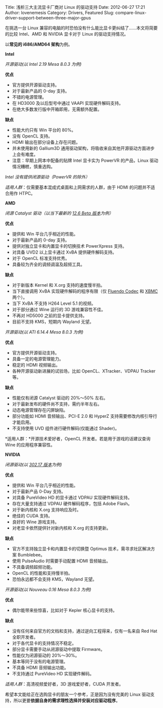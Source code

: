 Title: 浅析三大主流显卡厂商对 Linux 的驱动支持
Date: 2012-06-27 17:21
Author: lovenemesis
Category: Drivers, Featured
Slug: compare-linux-driver-support-between-three-major-gpus

在挑选一台 Linux
兼容的电脑的时恐怕没有什么能比显卡更纠结了……本文将简要的比较 Intel、AMD
和 NVIDIA 显卡对于 Linux 的驱动支持情况。

以**常见的 i686/AMD64 架构**为例。

**Intel**

*开源驱动(以 Intel 2.19 Mesa 8.0.3 为例)*

**优点**

-   官方提供开源驱动支持。
-   对于最新产品的 0-day 支持。
-   不错的电源管理。
-   在 HD3000 及以后型号中通过 VAAPI 实现硬件解码支持。
-   在绝大多数发行版中开箱即用，无需额外配置。

**缺点**

-   性能大约只有 Win 平台的 80%。
-   没有 OpenCL 支持。
-   HDMI 输出在部分设备上存在问题。
-   并未使用新的 Gallium3D
    通用驱动架构，将吸收来自其他开源驱动方面进步上会有难度。
-   注意：早期上网本中配备的贴牌 Intel 显卡实为 PowerVR 的产品，Linux
    驱动情况糟糕，慎重选购。

*Intel 没有提供闭源驱动（PowerVR 的除外）*

*适用人群*：仅需要基本混成式桌面和上网需求的人群，由于 HDMI
的问题并不适合用作 HTPC。

**AMD**

*闭源 Catalyst 驱动（以当下最新的 [12.6 Beta
版本](http://linuxtoy.org/archives/amd-catalyst-12-6-beta.html)为例）*

**优点**

-   提供和 Win 平台几乎相近的性能。
-   对于最新产品的 0-day 支持。
-   提供对独立显卡和内置显卡的切换技术 PowerXpress 支持。
-   对具备 UVD2 以上显卡通过 XvBA 提供硬件解码支持。
-   对于 OpenCL 标准支持优秀。
-   具备较为齐全的调频调温及超频工具。

**缺点**

-   对于新版本 Kernel 和 X.org 支持的速度慢半拍。
-   当下直接调用 XvBA 实现硬件解码的程序有限（仅 [Fluendo
    Codec](http://linuxtoy.org/archives/fluendo-codec-pack-and-gstreamer-hardware-va-briefing.html)
    和
    [XBMC](http://www.phoronix.com/scan.php?page=news_item&px=MTAyODU)
    两个）。
-   当下 XvBA 不支持 H264 Level 5.1 的视频。
-   对于部分通过 Wine 运行的 3D 游戏兼容性不佳。
-   不再对 HD5000 之前的显卡提供支持。
-   目前不支持 KMS，短期内 Wayland 无望。

*开源驱动(以 ATI 6.14.4 Mesa 8.0.3 为例)*

**优点**

-   官方提供开源驱动支持。
-   具备一定的电源管理能力。
-   稳定的 HDMI 视频输出。
-   各种开源驱动新进展的试验场，比如 OpenCL、XTracker、VDPAU Tracker
    等。

**缺点**

-   性能仅有闭源 Catalyst 驱动的 20%～50% 左右。
-   对于最新发布的硬件尚不支持，需约半年左右。
-   动态电源管理存在闪屏缺陷。
-   部分功能如 HDMI 音频输出、PCI-E 2.0 和 HyperZ
    支持需要修改内核引导行才能启用。
-   不支持使用 UVD 组件进行硬件解码(仅能通过 Shader)。

*适用人群：*开源技术爱好者，OpenCL 开发者。若是用于游戏的话建议查询 Wine
的应用程序兼容性。

**NVIDIA**

*闭源驱动(以 [302.17
版本](http://linuxtoy.org/archives/briefing-about-nvidia.html)为例)*

**优点**

-   提供和 Win 平台几乎相近的性能。
-   对于最新产品 0-Day 支持。
-   对具备 PureVideo HD 的显卡通过 VDPAU 实现硬件解码支持。
-   存在大量支持通过 VDPAU 硬件解码程序，包括 Adobe Flash。
-   对于新内核和 X.org 支持响应及时。
-   绝佳的 CUDA 支持。
-   良好的 Wine 游戏支持。
-   对老显卡依然提供针对新内核和 X.org 的支持更新。

**缺点**

-   官方不支持独立显卡和内置显卡的切换暨 Optimus
    技术，需寻求社区解决方案 Bumblebee。
-   使用 PulseAudio 时需要手动配置 HDMI 音频输出。
-   不具备调频超频功能。
-   OpenCL 的性能和支持慢半拍。
-   恐怕永远都不会支持 KMS，Wayland 无望。

*开源驱动(以 Nouveau 0.16 Mesa 8.0.3 为例)*

**优点**

-   偶尔能带来些惊喜，比如对于 Kepler 核心显卡的支持。

**缺点**

-   没有任何来自官方的文档和支持，通过逆向工程得来，仅有一名来自 Red Hat
    全职开发者。
-   对于各代显卡的支持情况不稳定。
-   部分显卡需要手动从闭源驱动中提取 Firmware。
-   性能仅为闭源驱动的 20%～30%。
-   基本等同于没有的电源管理。
-   不具备 HDMI 音频输出功能。
-   不支持通过 PureVideo HD 实现硬件解码。

*适用人群*：高清视频爱好者，3D 游戏爱好者，CUDA 开发者。

希望本文能给正在选购显卡的朋友一个参考，正是因为没有完美的 Linux
驱动支持，所以更要**依据自身的需求理性选择并安装对应驱动程序**。
